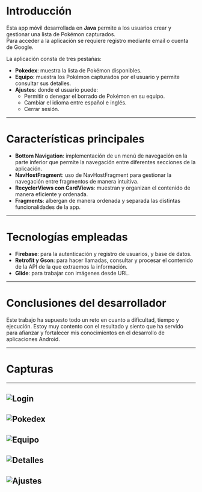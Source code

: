 # Introducción

Esta app móvil desarrollada en **Java** permite a los usuarios crear y gestionar una lista de Pokémon capturados.  
Para acceder a la aplicación se requiere registro mediante email o cuenta de Google.  

La aplicación consta de tres pestañas:  
- **Pokedex**: muestra la lista de Pokémon disponibles.  
- **Equipo**: muestra los Pokémon capturados por el usuario y permite consultar sus detalles.  
- **Ajustes**: donde el usuario puede:  
  - Permitir o denegar el borrado de Pokémon en su equipo.  
  - Cambiar el idioma entre español e inglés.  
  - Cerrar sesión.  

---

# Características principales

- **Bottom Navigation**: implementación de un menú de navegación en la parte inferior que permite la navegación entre diferentes secciones de la aplicación.  
- **NavHostFragment**: uso de NavHostFragment para gestionar la navegación entre fragmentos de manera intuitiva.  
- **RecyclerViews con CardViews**: muestran y organizan el contenido de manera eficiente y ordenada.  
- **Fragments**: albergan de manera ordenada y separada las distintas funcionalidades de la app.  

---

# Tecnologías empleadas

- **Firebase**: para la autenticación y registro de usuarios, y base de datos.  
- **Retrofit y Gson**: para hacer llamadas, consultar y procesar el contenido de la API de la que extraemos la información.  
- **Glide**: para trabajar con imágenes desde URL.  

---

# Conclusiones del desarrollador

Este trabajo ha supuesto todo un reto en cuanto a dificultad, tiempo y ejecución. Estoy muy contento con el resultado y siento que ha servido para afianzar y fortalecer mis conocimientos en el desarrollo de aplicaciones Android.

---

# Capturas
---
![Login](assets/images/Login.png)
---
![Pokedex](assets/images/Pokedex.png)
---
![Equipo](assets/images/Equipo.png)
---
![Detalles](assets/images/Detalles.png)
---
![Ajustes](assets/images/Ajustes.png)
---

